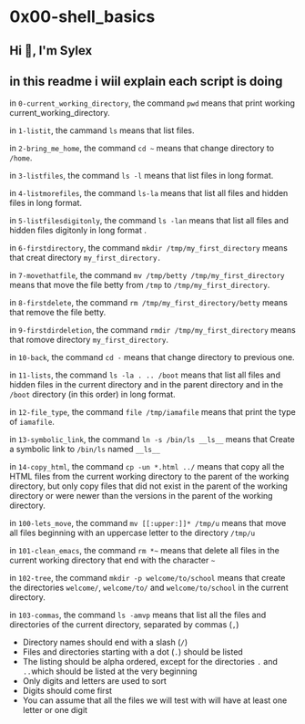 # 0x00-shell_basics

## Hi 👋, I'm Sylex
## in this readme i wiil explain each script is doing

in ```0-current_working_directory```, the command ```pwd``` means that print working current_working_directory.

in ```1-listit```, the cammand ```ls``` means that list files.

in ```2-bring_me_home```, the command ```cd ~``` means that change directory to ```/home```.

in ```3-listfiles```, the command ```ls -l``` means that list files in long format.

in ```4-listmorefiles```, the command ```ls-la``` means that list all files and hidden files in long format.

in ```5-listfilesdigitonly```, the command ```ls -lan``` means that list all files and hidden files digitonly in long format .

in ```6-firstdirectory```, the command ```mkdir /tmp/my_first_directory``` means that creat directory ```my_first_directory.```

in ```7-movethatfile```, the command ```mv /tmp/betty /tmp/my_first_directory``` means that move the file betty from ```/tmp``` to ```/tmp/my_first_directory```.

in ```8-firstdelete```, the command ```rm /tmp/my_first_directory/betty``` means that remove the file betty.

in ```9-firstdirdeletion```, the command ```rmdir /tmp/my_first_directory``` means that romove directory ```my_first_directory```.

in ```10-back```, the command ```cd -``` means that change directory to previous one.

in ```11-lists```, the command ```ls -la . .. /boot``` means that list all files and hidden files in the current directory and in the parent directory and in the ```/boot``` directory (in this order) in long format.

in ```12-file_type```, the command ```file /tmp/iamafile``` means that print the type of ```iamafile```.

in ```13-symbolic_link```, the command ```ln -s /bin/ls __ls__``` means that Create a symbolic link to ```/bin/ls``` named ```__ls__ ```

in ```14-copy_html```, the command ```cp -un *.html ../``` means that copy all the HTML files from the current working directory to the parent of the working directory, but only copy files that did not exist in the parent of the working directory or were newer than the versions in the parent of the working directory.

in ```100-lets_move```, the command ```mv [[:upper:]]* /tmp/u``` means that move all files beginning with an uppercase letter to the directory ```/tmp/u```

in ```101-clean_emacs```, the command ```rm *~``` means that delete all files in the current working directory that end with the character ```~```

in ```102-tree```, the command ```mkdir -p welcome/to/school``` means that create the directories ```welcome/```, ```welcome/to/``` and ```welcome/to/school``` in the current directory.

in ```103-commas```, the command ```ls -amvp``` means that list all the files and directories of the current directory, separated by commas (```,```)
* Directory names should end with a slash (```/```)
* Files and directories starting with a dot (```.```) should be listed
* The listing should be alpha ordered, except for the directories ```.``` and ```..```which should be listed at the very beginning
* Only digits and letters are used to sort
*  Digits should come first
* You can assume that all the files we will test with will have at least one letter or one digit
